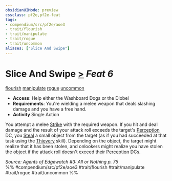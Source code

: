```yaml
---
obsidianUIMode: preview
cssclass: pf2e,pf2e-feat
tags:
- compendium/src/pf2e/aoe3
- trait/flourish
- trait/manipulate
- trait/rogue
- trait/uncommon
aliases: ["Slice And Swipe"]
---
```

# Slice And Swipe  [>](/rules/core-rulebook/chapter-9-playing-the-game.md#Actions "Single Action") *Feat 6*  
[flourish](/rules/traits/flourish.md)  [manipulate](/rules/traits/manipulate.md)  [rogue](/rules/traits/rogue.md)  [uncommon](/rules/traits/uncommon.md)  

- **Access**: Help either the Washboard Dogs or the Diobel
- **Requirements**: You're wielding a melee weapon that deals slashing damage and you have a free hand.
- **Activity** Single Action

You attempt a melee [Strike](/rules/actions/strike.md) with the required weapon. If you hit and deal damage and the result of your attack roll exceeds the target's [Perception](/compendium/skills.md#Perception) DC, you [Steal](/rules/actions/steal.md) a small object from the target (as if you had succeeded at that task using the [Thievery](/compendium/skills.md#Thievery) skill). Depending on the object, the target might realize that it has been stolen, and onlookers might realize you have stolen the object if the attack roll doesn't exceed their [Perception](/compendium/skills.md#Perception) DCs.

*Source: Agents of Edgewatch #3: All or Nothing p. 75*  
%% #compendium/src/pf2e/aoe3 #trait/flourish #trait/manipulate #trait/rogue #trait/uncommon %%
